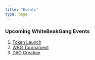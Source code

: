 ```yaml
---
title: "Events"
type: page
---
```



### Upcoming WhiteBeakGang Events

1. [Token Launch](/events/token-launch/)
2. [WBG Tournament](/events/wbg-tournament/)
3. [DAO Creation](/events/dao-creation/)

